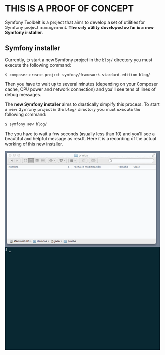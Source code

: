 THIS IS A PROOF OF CONCEPT
==========================

Symfony Toolbelt is a project that aims to develop a set of utilities for Symfony project management. **The only utility developed so far is a new Symfony installer**.

Symfony installer
-----------------

Currently, to start a new Symfony project in the `blog/` directory you must execute the following command:

```bash
$ composer create-project symfony/framework-standard-edition blog/
```

Then you have to wait up to several minutes (depending on your Composer cache, CPU power and network connection) and you'll see tens of lines of debug messages.

The **new Symfony installer** aims to drastically simplify this process. To start a new Symfony project in the `blog/` directory you must execute the following command:

```bash
$ symfony new blog/
```

The you have to wait a few seconds (usually less than 10) and you'll see a beautiful and helpful message as result. Here it is a recording of the actual working of this new installer.

![A proposed Symfony installer](doc/img/awesome_symfony_installer.gif)

